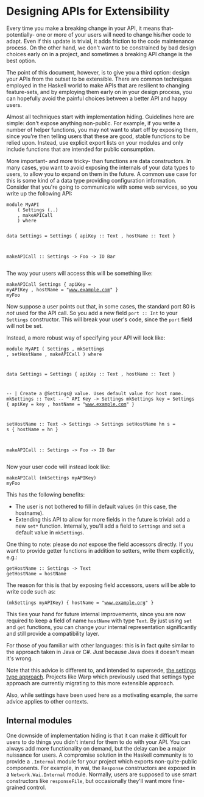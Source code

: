 # Designing APIs for Extensibility

<!DOCTYPE html>
<p>Every time you make a breaking change in your API, it means that- potentially-
one or more of your users will need to change his/her code to adapt. Even if
this update is trivial, it adds friction to the code maintenance process. On
the other hand, we don't want to be constrained by bad design choices early on
in a project, and sometimes a breaking API change is the best option.</p><p>The point of this document, however, is to give you a third option: design your
APIs from the outset to be extensible. There are common techniques employed in
the Haskell world to make APIs that are resilient to changing feature-sets, and
by employing them early on in your design process, you can hopefully avoid the
painful choices between a better API and happy users.</p><p>Almost all techniques start with implementation hiding. Guidelines here are
simple: don't expose anything non-public. For example, if you write a number of
helper functions, you may not want to start off by exposing them, since you're
then telling users that these are good, stable functions to be relied upon.
Instead, use explicit export lists on your modules and only include functions
that are intended for public consumption.</p><p>More important- and more tricky- than functions are data constructors. In many
cases, you want to avoid exposing the internals of your data types to users, to
allow you to expand on them in the future. A common use case for this is some
kind of a data type providing configuration information. Consider that you're
going to communicate with some web services, so you write up the following API:</p><pre><code class="haskell">module MyAPI
    ( Settings (..)
    , makeAPICall
    ) where

data Settings = Settings
    { apiKey :: Text
    , hostName :: Text
    }

makeAPICall :: Settings -&gt; Foo -&gt; IO Bar</code></pre><p>The way your users will access this will be something like:</p><pre><code class="haskell">makeAPICall Settings
    { apiKey = myAPIKey
    , hostName = "www.example.com"
    } myFoo</code></pre><p>Now suppose a user points out that, in some cases, the standard port 80 is
<i>not</i> used for the API call. So you add a new field <code>port :: Int</code> to your
<code>Settings</code> constructor. This will break your user's code, since the <code>port</code>
field will not be set.</p><p>Instead, a more robust way of specifying your API will look like:</p><pre><code class="haskell">module MyAPI
    ( Settings
    , mkSettings
    , setHostName
    , makeAPICall
    ) where

data Settings = Settings
    { apiKey :: Text
    , hostName :: Text
    }

-- | Create a @Settings@ value. Uses default value for host name.
mkSettings :: Text -- ^ API Key
           -&gt; Settings
mkSettings key = Settings
    { apiKey = key
    , hostName = "www.example.com"
    }

setHostName :: Text -&gt; Settings -&gt; Settings
setHostName hn s = s { hostName = hn }

makeAPICall :: Settings -&gt; Foo -&gt; IO Bar</code></pre><p>Now your user code will instead look like:</p><pre><code class="haskell">makeAPICall (mkSettings myAPIKey) myFoo</code></pre><p>This has the following benefits:</p><ul><li>The user is not bothered to fill in default values (in this case, the hostname).</li><li>Extending this API to allow for more fields in the future is trivial: add a new <code>set*</code> function. Internally, you'll add a field to <code>Settings</code> and set a default value in <code>mkSettings</code>.</li></ul><p>One thing to note: please do <i>not</i> expose the field accessors directly. If you
want to provide getter functions in addition to setters, write them explicitly,
e.g.:</p><pre><code class="haskell">getHostName :: Settings -&gt; Text
getHostName = hostName</code></pre><p>The reason for this is that by exposing field accessors, users will be able to write code such as:</p><pre><code class="haskell">(mkSettings myAPIKey) { hostName = "www.example.org" }</code></pre><p>This ties your hand for future internal improvements, since you are now
required to keep a field of name <code>hostName</code> with type <code>Text</code>. By just using
<code>set</code> and <code>get</code> functions, you can change your internal representation
significantly and still provide a compatibility layer.</p><p>For those of you familiar with other languages: this is in fact quite similar
to the approach taken in Java or C#. Just because Java does it doesn't mean
it's wrong.</p><p>Note that this advice is different to, and intended to supersede, <a href="http://www.yesodweb.com/book/settings-types">the settings
type approach</a>. Projects like Warp
which previously used that settings type approach are currently migrating to
this more extensible approach.</p><p>Also, while settings have been used here as a motivating example, the same
advice applies to other contexts.</p><h2>Internal modules</h2><p>One downside of implementation hiding is that it can make it difficult for
users to do things you didn't intend for them to do with your API. You can
always add more functionality on demand, but the delay can be a major nuissance
for users. A compromise solution in the Haskell community is to provide a
<code>.Internal</code> module for your project which exports non-quite-public components.
For example, in wai, the <code>Response</code> constructors are exposed in a
<code>Network.Wai.Internal</code> module. Normally, users are supposed to use smart
constructors like <code>responseFile</code>, but occasionally they'll want more
fine-grained control.</p>